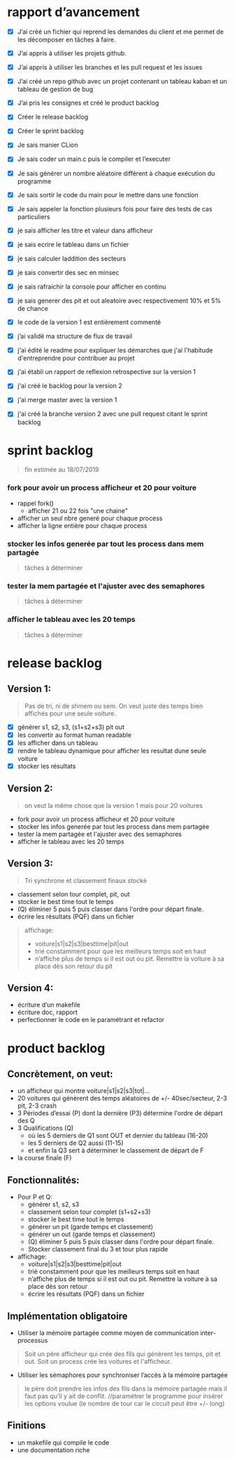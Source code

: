 # rapport d’avancement

- [x] J’ai créé un fichier qui reprend les demandes du client et me permet de les décomposer en tâches à faire.
- [x] J’ai appris à utiliser les projets github.
- [x] J’ai appris à utiliser les branches et les pull request et les issues 
- [x] J’ai créé un repo github avec un projet contenant un tableau kaban et un tableau de gestion de bug 
- [x] J’ai pris les consignes et créé le product backlog 
- [x] Créer le release backlog 
- [x] Créer le sprint backlog 
- [x] Je sais manier CLion
- [x] Je sais coder un main.c puis le compiler et l’executer
- [x] Je sais générer un nombre aléatoire différent à chaque exécution du programme
- [x] Je sais sortir le code du main pour le mettre dans une fonction
- [x] Je sais appeler la fonction plusieurs fois pour faire des tests de cas particuliers
- [x] je sais afficher les titre et valeur dans afficheur
- [x] je sais ecrire le tableau dans un fichier
- [x] je sais calculer laddition des secteurs
- [x] je sais convertir des sec en minsec
- [x] je sais rafraichir la console pour afficher en continu
- [x] je sais generer des pit et out aleatoire avec respectivement 10% et 5% de chance
- [x] le code de la version 1 est entièrement commenté
- [x] j’ai validé ma structure de flux de travail
- [x] j'ai édité le readme pour expliquer les démarches que j'ai l'habitude d'entreprendre pour contribuer au projet
- [x] j'ai établi un rapport de reflexion retrospective sur la version 1
- [x] j'ai créé le backlog pour la version 2
- [x] j'ai merge master avec la version 1
- [x] j'ai créé la branche version 2 avec une pull request citant le sprint backlog



# sprint backlog
> fin estimée au 18/07/2019
### fork pour avoir un process afficheur et 20 pour voiture
* rappel fork()
    * afficher 21 ou 22 fois "une chaine"
* afficher un seul nbre generé pour chaque process 
* afficher la ligne entière pour chaque process 
### stocker les infos generée par tout les process dans mem partagée
> tâches à déterminer
### tester la mem partagée et l'ajuster avec des semaphores
> tâches à déterminer
### afficher le tableau avec les 20 temps
> tâches à déterminer


# release backlog
## Version 1:
> Pas de tri, ni de shmem ou sem. On veut juste des temps bien affichés pour une seule voiture.
- [x] générer s1, s2, s3, (s1+s2+s3) pit out
- [x] les convertir au format human readable
- [x] les afficher dans un tableau
- [x] rendre le tableau dynamique pour afficher les resultat dune seule voiture
- [x] stocker les résultats

## Version 2:
> on veut la même chose que la version 1 mais pour 20 voitures
* fork pour avoir un process afficheur et 20 pour voiture
* stocker les infos generée par tout les process dans mem partagée
* tester la mem partagée et l'ajuster avec des semaphores
* afficher le tableau avec les 20 temps 

## Version 3:
> Tri synchrone et classement finaux stocké
* classement selon tour complet, pit, out
* stocker le best time tout le temps
* (Q) éliminer 5 puis 5 puis classer dans l'ordre pour départ finale.
* écrire les résultats (PQF) dans un fichier
> affichage: 
> * voiture|s1|s2|s3|besttime|pit|out 
> * trié constamment pour que les meilleurs temps soit en haut
> * n’affiche plus de temps si il est out ou pit. Remettre la voiture à sa place dès son retour du pit

## Version 4:
* écriture d’un makefile
* écriture doc, rapport
* perfectionner le code en le paramétrant et refactor

# product backlog
## Concrètement, on veut:
* un afficheur qui montre voiture|s1|s2|s3|tot|...
* 20 voitures qui génèrent des temps aléatoires de +/- 40sec/secteur, 2-3 pit, 2-3 crash
* 3 Périodes d’essai (P) dont la dernière (P3) détermine l'ordre de départ des Q
* 3 Qualifications (Q) 
    * où les 5 derniers de Q1 sont OUT et dernier du tableau (16-20)
    * les 5 derniers de Q2 aussi (11-15)
    * et enfin la Q3 sert à déterminer le classement de départ de F
* la course finale (F)

## Fonctionnalités:
* Pour P et Q: 
    * générer s1, s2, s3
    * classement selon tour complet (s1+s2+s3)
    * stocker le best time tout le temps
    * générer un pit (garde temps et classement)
    * générer un out (garde temps et classement)
    * (Q) éliminer 5 puis 5 puis classer dans l'ordre pour départ finale.
    * Stocker classement final du 3 et tour plus rapide
* affichage: 
    * voiture|s1|s2|s3|besttime|pit|out 
    * trié constamment pour que les meilleurs temps soit en haut
    * n’affiche plus de temps si il est out ou pit. Remettre la voiture à sa place dès son retour
    * écrire les résultats (PQF) dans un fichier

## Implémentation obligatoire
* Utiliser la mémoire partagée comme moyen de communication inter-processus
> Soit un père afficheur qui crée des fils qui génèrent les temps, pit et out. Soit un process crée les voitures et l'afficheur.
* Utiliser les sémaphores pour synchroniser l’accès à la mémoire partagée
> le père doit prendre les infos des fils dans la mémoire partagée mais il faut pas qu’il y ait de conflit. 
> //paramétrer le programme pour insérer les options voulue (le nombre de tour car le circuit peut être +/- long)

## Finitions
* un makefile qui compile le code
* une documentation riche
